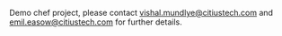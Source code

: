 Demo chef project, please contact vishal.mundlye@citiustech.com and emil.easow@citiustech.com for further details.
